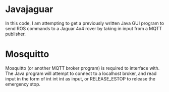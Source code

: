 # Javajaguar

In this code, I am attempting to get a previously written Java GUI program to send ROS commands to a Jaguar 4x4 rover by taking in input from a MQTT publisher.

# Mosquitto

Mosquitto (or another MQTT broker program) is required to interface with. The Java program will attempt to connect to a localhost broker, and read input in the form of int int int as input, or RELEASE_ESTOP to release the emergency stop.
